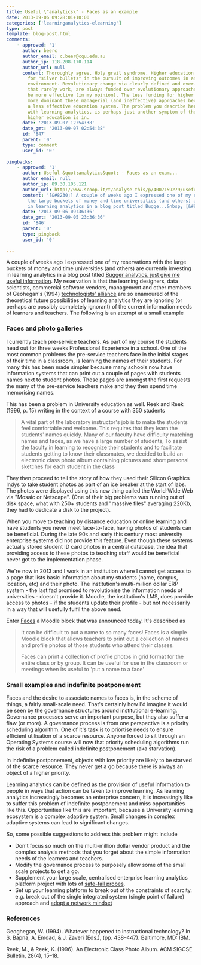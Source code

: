 ```yaml
---
title: Useful \"analytics\" - Faces as an example
date: 2013-09-06 09:28:01+10:00
categories: ['learninganalytics-elearning']
type: post
template: blog-post.html
comments:
    - approved: '1'
      author: beerc
      author_email: c.beer@cqu.edu.au
      author_ip: 118.208.170.114
      author_url: null
      content: Thoroughly agree. Holy grail syndrome. Higher education continues to look
        for "silver bullets" in the pursuit of improving outcomes in an increasingly volatile
        environment. Revolutionary change via clearly defined and over-managed projects
        that rarely work, are always funded over evolutionary approaches that tend to
        be more effective (in my opinion). The less funding for higher education, the
        more dominant these managerial (and ineffective) approaches become, along with
        a less effective education system. The problem you describe here specifically
        with learning analytics, is perhaps just another symptom of the spiral Australian
        higher education is in.
      date: '2013-09-07 12:54:38'
      date_gmt: '2013-09-07 02:54:38'
      id: '847'
      parent: '0'
      type: comment
      user_id: '0'
    
pingbacks:
    - approved: '1'
      author: Useful &quot;analytics&quot; - Faces as an exam...
      author_email: null
      author_ip: 89.30.105.121
      author_url: http://www.scoop.it/t/analyse-this/p/4007159279/useful-analytics-faces-as-an-example
      content: '[&#8230;] A couple of weeks ago I expressed one of my reservations with
        the large buckets of money and time universities (and others) are currently investing
        in learning analytics in a blog post titled Bugge...&nbsp; [&#8230;]'
      date: '2013-09-06 09:36:36'
      date_gmt: '2013-09-05 23:36:36'
      id: '846'
      parent: '0'
      type: pingback
      user_id: '0'
    
---
```

A couple of weeks ago I expressed one of my reservations with the large buckets of money and time universities (and others) are currently investing in learning analytics in a blog post titled [Bugger analytics, just give me useful information](/blog2/2013/08/12/bugger-analytics-just-give-me-useful-information/). My reservation is that the learning designers, data scientists, commercial software vendors, management and other members of Geohegan's (1994) [technologists' alliance](/blog2/2009/08/09/the-chasm/#alliance) are so enamoured of the theoretical future possibilities of learning analytics they are ignoring (or perhaps are possibly completely ignorant) of the current information needs of learners and teachers. The following is an attempt at a small example

### Faces and photo galleries

I currently teach pre-service teachers. As part of my course the students head out for three weeks Professional Experience in a school. One of the most common problems the pre-service teachers face in the initial stages of their time in a classroom, is learning the names of their students. For many this has been made simpler because many schools now have information systems that can print out a couple of pages with students names next to student photos. These pages are amongst the first requests the many of the pre-service teachers make and they then spend time memorising names.

This has been a problem in University education as well. Reek and Reek (1996, p. 15) writing in the context of a course with 350 students

> A vital part of the laboratory instructor's job is to make the students feel comfortable and welcome. This requires that they learn the students' names quickly. Many of our faculty have difficulty matching names and faces, as we have a large number of students, To assist the faculty in learning to recognize their students and to facilitate students getting to know their classmates, we decided to build an electronic class photo album containing pictures and short personal sketches for each student in the class

They then proceed to tell the story of how they used their Silicon Graphics Indys to take student photos as part of an ice breaker at the start of labs. The photos were displayed using this new thing called the World-Wide Web via "Mosaic or Netscape". (One of their big problems was running out of disk space, what with 250+ students and "massive files" averaging 220Kb, they had to dedicate a disk to the project).

When you move to teaching by distance education or online learning and have students you never meet face-to-face, having photos of students can be beneficial. During the late 90s and early this century most university enterprise systems did not provide this feature. Even though these systems actually stored student ID card photos in a central database, the idea that providing access to these photos to teaching staff would be beneficial never got to the implementation phase.

We're now in 2013 and I work in an institution where I cannot get access to a page that lists basic information about my students (name, campus, location, etc) and their photo. The institution's multi-million dollar ERP system - the last fad promised to revolutionise the information needs of universities - doesn't provide it. Moodle, the institution's LMS, does provide access to photos - if the students update their profile - but not necessarily in a way that will usefully fulfil the above need.

Enter [Faces](https://moodle.org/plugins/view.php?plugin=block_faces) a Moodle block that was announced today. It's described as

> It can be difficult to put a name to so many faces! Faces is a simple Moodle block that allows teachers to print out a collection of names and profile photos of those students who attend their classes.
> 
> Faces can print a collection of profile photos in grid format for the entire class or by group. It can be useful for use in the classroom or meetings when its useful to 'put a name to a face'

### Small examples and indefinite postponement

Faces and the desire to associate names to faces is, in the scheme of things, a fairly small-scale need. That's certainly how I'd imagine it would be seen by the governance structures around institutional e-learning. Governance processes serve an important purpose, but they also suffer a flaw (or more). A governance process is from one perspective is a priority scheduling algorithm. One of it's task is to priortise needs to ensure efficient utilisation of a scarce resource. Anyone forced to sit through an Operating Systems course will now that priority scheduling algorithms run the risk of a problem called indefinite postponement (aka starvation).

In indefinite postponement, objects with low priority are likely to be starved of the scarce resource. They never get a go because there is always an object of a higher priority.

Learning analytics can be defined as the provision of useful information to people in ways that action can be taken to improve learning. As learning analytics increasingly becomes an enterprise concern, it is increasingly like to suffer this problem of indefinite postponement and miss opportunities like this. Opportunities like this are important, because a University learning ecosystem is a complex adaptive system. Small changes in complex adaptive systems can lead to significant changes.

So, some possible suggestions to address this problem might include

- Don't focus so much on the multi-million dollar vendor product and the complex analysis methods that you forget about the simple information needs of the learners and teachers.
- Modify the governance process to purposely allow some of the small scale projects to get a go.
- Supplement your large scale, centralised enterprise learning analytics platform project with lots of [safe-fail probes](http://cognitive-edge.com/blog/entry/4090/safe-fail-probes/).
- Set up your learning platform to break out of the constraints of scarcity. e.g. break out of the single integrated system (single point of failure) approach and [adopt a network mindset](/blog2/2013/08/29/the-network-challenge-to-the-lms-mindset/)

### References

Geoghegan, W. (1994). Whatever happened to instructional technology? In S. Bapna, A. Emdad, & J. Zaveri (Eds.), (pp. 438–447). Baltimore, MD: IBM.

Reek, M., & Reek, K. (1996). An Electronic Class Photo Album. ACM SIGCSE Bulletin, 28(4), 15–18.